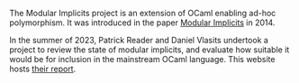 The Modular Implicits project is an extension of OCaml enabling ad-hoc polymorphism.
It was introduced in the paper [Modular Implicits](https://arxiv.org/pdf/1512.01895) in 2014.

In the summer of 2023, Patrick Reader and Daniel Vlasits undertook a project to review the state of modular implicits,
and evaluate how suitable it would be for inclusion in the mainstream OCaml language. This website hosts [their report](/report.pdf).
